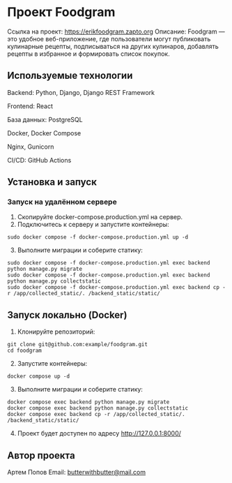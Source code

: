 # Проект Foodgram
Ссылка на проект:
https://erikfoodgram.zapto.org
Описание:
Foodgram — это удобное веб-приложение, где пользователи могут публиковать кулинарные рецепты, подписываться на других кулинаров, добавлять рецепты в избранное и формировать список покупок.

## Используемые технологии
Backend: Python, Django, Django REST Framework

Frontend: React

База данных: PostgreSQL

Docker, Docker Compose

Nginx, Gunicorn

CI/CD: GitHub Actions

## Установка и запуск
### Запуск на удалённом сервере
1. Скопируйте docker-compose.production.yml на сервер.
2. Подключитесь к серверу и запустите контейнеры:
```
sudo docker compose -f docker-compose.production.yml up -d
```
3. Выполните миграции и соберите статику:
```
sudo docker compose -f docker-compose.production.yml exec backend python manage.py migrate
sudo docker compose -f docker-compose.production.yml exec backend python manage.py collectstatic
sudo docker compose -f docker-compose.production.yml exec backend cp -r /app/collected_static/. /backend_static/static/
```

## Запуск локально (Docker)
1. Клонируйте репозиторий:
```
git clone git@github.com:example/foodgram.git
cd foodgram
```
2. Запустите контейнеры:
```
docker compose up -d
```
3. Выполните миграции и соберите статику:
```
docker compose exec backend python manage.py migrate
docker compose exec backend python manage.py collectstatic
docker compose exec backend cp -r /app/collected_static/. /backend_static/static/
```
4. Проект будет доступен по адресу http://127.0.0.1:8000/

## Автор проекта
Артем Попов
Email: butterwithbutter@mail.com